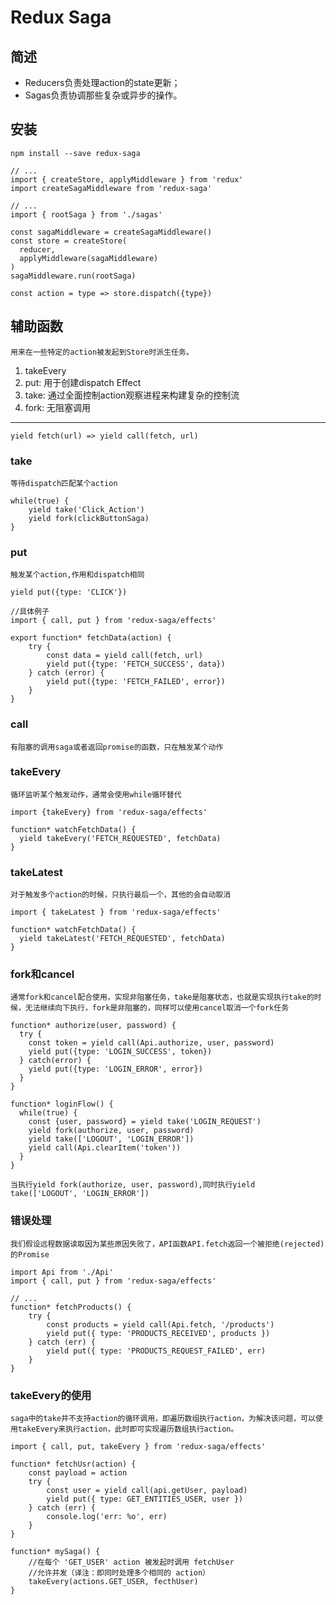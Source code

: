 # Redux Saga

## 简述
- Reducers负责处理action的state更新；
- Sagas负责协调那些复杂或异步的操作。

## 安装

    npm install --save redux-saga

```
// ...
import { createStore, applyMiddleware } from 'redux'
import createSagaMiddleware from 'redux-saga'

// ...
import { rootSaga } from './sagas'

const sagaMiddleware = createSagaMiddleware()
const store = createStore(
  reducer,
  applyMiddleware(sagaMiddleware)
)
sagaMiddleware.run(rootSaga)

const action = type => store.dispatch({type})

```
## 辅助函数
    
    用来在一些特定的action被发起到Store时派生任务。
    
1. takeEvery
2. put: 用于创建dispatch Effect
3. take: 通过全面控制action观察进程来构建复杂的控制流
4. fork: 无阻塞调用

---

```
yield fetch(url) => yield call(fetch, url)

```
### take
    等待dispatch匹配某个action
```
while(true) {
    yield take('Click_Action')
    yield fork(clickButtonSaga)
}
```

### put 
    触发某个action,作用和dispatch相同
```
yield put({type: 'CLICK'})
```
   
```
//具体例子
import { call, put } from 'redux-saga/effects'

export function* fetchData(action) {
    try {
        const data = yield call(fetch, url)
        yield put({type: 'FETCH_SUCCESS', data})
    } catch (error) {
        yield put({type: 'FETCH_FAILED', error})
    }
}
```
### call
    有阻塞的调用saga或者返回promise的函数，只在触发某个动作
    
### takeEvery
    循环监听某个触发动作，通常会使用while循环替代
```
import {takeEvery} from 'redux-saga/effects'

function* watchFetchData() {
  yield takeEvery('FETCH_REQUESTED', fetchData)
}
```
### takeLatest
    对于触发多个action的时候，只执行最后一个，其他的会自动取消
```
import { takeLatest } from 'redux-saga/effects'

function* watchFetchData() {
  yield takeLatest('FETCH_REQUESTED', fetchData)
}
```
### fork和cancel
    通常fork和cancel配合使用，实现非阻塞任务，take是阻塞状态，也就是实现执行take的时候，无法继续向下执行，fork是非阻塞的，同样可以使用cancel取消一个fork任务
```
function* authorize(user, password) {
  try {
    const token = yield call(Api.authorize, user, password)
    yield put({type: 'LOGIN_SUCCESS', token})
  } catch(error) {
    yield put({type: 'LOGIN_ERROR', error})
  }
}

function* loginFlow() {
  while(true) {
    const {user, password} = yield take('LOGIN_REQUEST')
    yield fork(authorize, user, password)
    yield take(['LOGOUT', 'LOGIN_ERROR'])
    yield call(Api.clearItem('token'))
  }
}
```
    当执行yield fork(authorize, user, password),同时执行yield take(['LOGOUT', 'LOGIN_ERROR'])
    
### 错误处理
    我们假设远程数据读取因为某些原因失败了，API函数API.fetch返回一个被拒绝(rejected)的Promise
```
import Api from './Api'
import { call, put } from 'redux-saga/effects'

// ...
function* fetchProducts() {
    try {
        const products = yield call(Api.fetch, '/products')
        yield put({ type: 'PRODUCTS_RECEIVED', products })
    } catch (err) {
        yield put({ type: 'PRODUCTS_REQUEST_FAILED', err)
    }
}
```

### takeEvery的使用
    saga中的take并不支持action的循环调用，即遍历数组执行action，为解决该问题，可以使用takeEvery来执行action，此时即可实现遍历数组执行action。
    
```
import { call, put, takeEvery } from 'redux-saga/effects'

function* fetchUsr(action) {
    const payload = action
    try {
        const user = yield call(api.getUser, payload)
        yield put({ type: GET_ENTITIES_USER, user })
    } catch (err) {
        console.log('err: %o', err)
    }
}

function* mySaga() {
    //在每个 'GET_USER' action 被发起时调用 fetchUser
    //允许并发（译注：即同时处理多个相同的 action）
    takeEvery(actions.GET_USER, fecthUser)
}
```
